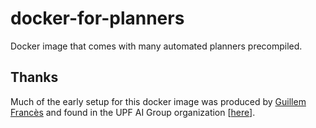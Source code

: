 
# docker-for-planners

Docker image that comes with many automated planners precompiled.

## Thanks

Much of the early setup for this docker image was produced by [Guillem Francès](https://www.upf.edu/web/ai-ml/entry/-/-/31934/adscripcion/guillem-franc%C3%A8s) and found in the UPF AI Group organization [[here](https://github.com/aig-upf/docker-images/blob/master/starter-kit/Dockerfile)].
